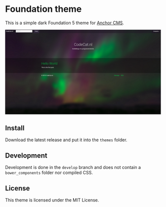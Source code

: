 # Foundation theme
This is a simple dark Foundation 5 theme for [Anchor CMS](http://anchorcms.com/).

![](screenshot.png)

## Install
Download the latest release and put it into the `themes` folder.

## Development
Development is done in the `develop` branch and does not contain a `bower_components` folder nor compiled CSS.

## License
This theme is licensed under the MIT License.
